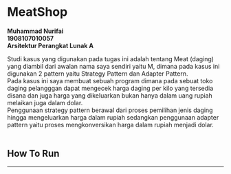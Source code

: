 # MeatShop

<b>Muhammad Nurifai</b> <br>
<b>1908107010057</b> <br>
<b>Arsitektur Perangkat Lunak A</b><br>

Studi kasus yang digunakan pada tugas ini adalah tentang Meat (daging) yang diambil dari awalan nama saya sendiri yaitu M, dimana pada kasus ini digunakan 2 pattern yaitu Strategy Pattern dan Adapter Pattern.
<br>
Pada kasus ini saya membuat sebuah program dimana pada sebuat toko daging pelangggan dapat mengecek harga daging per kilo yang tersedia disana dan juga harga yang dikeluarkan bukan hanya dalam uang rupiah melaikan juga dalam dolar.
<br>
Penggunaan strategy pattern berawal dari proses pemilihan jenis daging hingga mengeluarkan harga dalam rupiah sedangkan penggunaan adapter pattern yaitu proses mengkonversikan harga dalam rupiah menjadi dolar.
<br><br>

<h2>How To Run</h2>
<hr>
